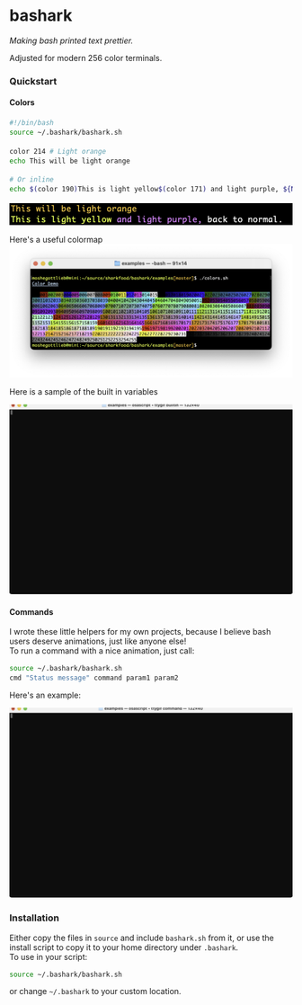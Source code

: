 # bashark

_Making bash printed text prettier._  

Adjusted for modern 256 color terminals.  

### Quickstart

#### Colors

```bash
#!/bin/bash
source ~/.bashark/bashark.sh

color 214 # Light orange
echo This will be light orange

# Or inline
echo $(color 190)This is light yellow$(color 171) and light purple, ${NORMAL}back to normal.

```
![Inline colors](https://github.com/moshegottlieb/bashark/blob/master/examples/screenshots/cap1.png?raw=true)

Here's a useful colormap
![Color map](https://github.com/moshegottlieb/bashark/blob/master/examples/screenshots/cap2.png?raw=true)

Here is a sample of the built in variables

![Color map](https://github.com/moshegottlieb/bashark/blob/master/examples/screenshots/builtin.gif?raw=true)

#### Commands

I wrote these little helpers for my own projects, because I believe bash users deserve animations, just like anyone else!  
To run a command with a nice animation, just call:  

```bash
source ~/.bashark/bashark.sh
cmd "Status message" command param1 param2
```

Here's an example:

![Color map](https://github.com/moshegottlieb/bashark/blob/master/examples/screenshots/command.gif?raw=true)

### Installation

Either copy the files in `source` and include `bashark.sh` from it, or use the install script to copy it to your home directory under `.bashark`.  
To use in your script:

```bash
source ~/.bashark/bashark.sh
```
or change `~/.bashark` to your custom location.